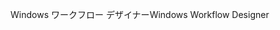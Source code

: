 <span data-ttu-id="d9541-101">Windows ワークフロー デザイナー</span><span class="sxs-lookup"><span data-stu-id="d9541-101">Windows Workflow Designer</span></span>